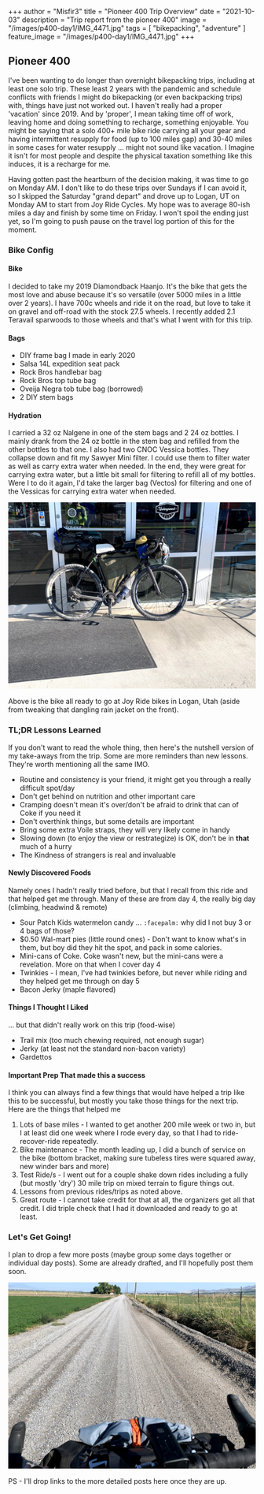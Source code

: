 +++
author = "Misfir3"
title = "Pioneer 400 Trip Overview"
date = "2021-10-03"
description = "Trip report from the pioneer 400"
image = "/images/p400-day1/IMG_4471.jpg"
tags = [
    "bikepacking",
	"adventure"
]
feature_image = "/images/p400-day1/IMG_4471.jpg"
+++

## Pioneer 400

I've been wanting to do longer than overnight bikepacking trips, including at least one solo trip. These least 2 years with the pandemic and schedule conflicts with friends I might do bikepacking (or even backpacking trips) with, things have just not worked out. I haven't really had a proper 'vacation' since 2019. And by 'proper', I mean taking time off of work, leaving home and doing something to recharge, something enjoyable. You might be saying that a solo 400+ mile bike ride carrying all your gear and having intermittent resupply for food (up to 100 miles gap) and 30-40 miles in some cases for water resupply ... might not sound like vacation. I Imagine it isn't for most people and despite the physical taxation something like this induces, it is a recharge for me.

Having gotten past the heartburn of the decision making, it was time to go on Monday AM. I don't like to do these trips over Sundays if I can avoid it, so I skipped the Saturday "grand depart" and drove up to Logan, UT on Monday AM to start from Joy Ride Cycles. My hope was to average 80-ish miles a day and finish by some time on Friday. I won't spoil the ending just yet, so I'm going to push pause on the travel log portion of this for the moment.

### Bike Config

#### Bike

I decided to take my 2019 Diamondback Haanjo. It's the bike that gets the most love and abuse because it's so versatile (over 5000 miles in a little over 2 years). I have 700c wheels and ride it on the road, but love to take it on gravel and off-road with the stock 27.5 wheels. I recently added 2.1 Teravail sparwoods to those wheels and that's what I went with for this trip. 

#### Bags

- DIY frame bag I made in early 2020
- Salsa 14L expedition seat pack
- Rock Bros handlebar bag
- Rock Bros top tube bag
- Oveija Negra tob tube bag (borrowed)
- 2 DIY stem bags

#### Hydration

I carried a 32 oz Nalgene in one of the stem bags and 2 24 oz bottles. I mainly drank from the 24 oz bottle in the stem bag and refilled from the other bottles to that one. I also had two CNOC Vessica bottles. They collapse down and fit my Sawyer Mini filter. I could use them to filter water as well as carry extra water when needed. In the end, they were great for carrying extra water, but a little bit small for filtering to refill all of my bottles. Were I to do it again, I'd take the larger bag (Vectos) for filtering and one of the Vessicas for carrying extra water when needed.

![Bike all ready to go at Joy Ride](/images/p400-day1/joy-ride-departure.jpg)

Above is the bike all ready to go at Joy Ride bikes in Logan, Utah (aside from tweaking that dangling rain jacket on the front).

### TL;DR Lessons Learned

If you don't want to read the whole thing, then here's the nutshell version of my take-aways from the trip. Some are more reminders than new lessons. They're worth mentioning all the same IMO.

- Routine and consistency is your friend, it might get you through a really difficult spot/day
- Don't get behind on nutrition and other important care
- Cramping doesn't mean it's over/don't be afraid to drink that can of Coke if you need it
- Don't overthink things, but some details are important
- Bring some extra Voile straps, they will very likely come in handy
- Slowing down (to enjoy the view or restrategize) is OK, don't be in **that** much of a hurry
- The Kindness of strangers is real and invaluable

#### Newly Discovered Foods

Namely ones I hadn't really tried before, but that I recall from this ride and that helped get me through. Many of these are from day 4, the really big day (climbing, headwind & remote)

- Sour Patch Kids watermelon candy ... `:facepalm:` why did I not buy 3 or 4 bags of those?
- $0.50 Wal-mart pies (little round ones) - Don't want to know what's in them, but boy did they hit the spot, and pack in some calories.
- Mini-cans of Coke. Coke wasn't new, but the mini-cans were a revelation. More on that when I cover day 4
- Twinkies - I mean, I've had twinkies before, but never while riding and they helped get me through on day 5
- Bacon Jerky (maple flavored)

#### Things I Thought I Liked

... but that didn't really work on this trip (food-wise)

- Trail mix (too much chewing required, not enough sugar)
- Jerky (at least not the standard non-bacon variety)
- Gardettos

#### Important Prep That made this a success

I think you can always find a few things that would have helped a trip like this to be successful, but mostly you take those things for the next trip.  Here are the things that helped me

1. Lots of base miles - I wanted to get another 200 mile week or two in, but I at least did one week where I rode every day, so that I had to ride-recover-ride repeatedly.
2. Bike maintenance - The month leading up, I did a bunch of service on the bike (bottom bracket, making sure tubeless tires were squared away, new winder bars and more)
3. Test Ride/s - I went out for a couple shake down rides including a fully (but mostly 'dry') 30 mile trip on mixed terrain to figure things out.
4. Lessons from previous rides/trips as noted above.
5. Great route - I cannot take credit for that at all, the organizers get all that credit. I did triple check that I had it downloaded and ready to go at least.

### Let's Get Going!

I plan to drop a few more posts (maybe group some days together or individual day posts). Some are already drafted, and I'll hopefully post them soon.

![Let's get going!](/images/p400-day1/road-ahead-1.jpg)

PS - I'll drop links to the more detailed posts here once they are up.